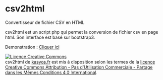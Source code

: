 # csv2html
Convertisseur de fichier CSV en HTML

csv2html est un script php qui permet la conversion de fichier csv en page html. Son interface est basé sur bootstrap3.

Demonstration : [Cliquer ici](http://ks.kasyos.fr/csv2html/)

<a rel="license" href="http://creativecommons.org/licenses/by-nc-sa/4.0/"><img alt="Licence Creative Commons" style="border-width:0" src="https://i.creativecommons.org/l/by-nc-sa/4.0/88x31.png" /></a><br /><span xmlns:dct="http://purl.org/dc/terms/" property="dct:title">csv2html</span> de <a xmlns:cc="http://creativecommons.org/ns#" href="http://kasyos.fr" property="cc:attributionName" rel="cc:attributionURL">kasyos.fr</a> est mis à disposition selon les termes de la <a rel="license" href="http://creativecommons.org/licenses/by-nc-sa/4.0/">licence Creative Commons Attribution - Pas d’Utilisation Commerciale - Partage dans les Mêmes Conditions 4.0 International</a>.